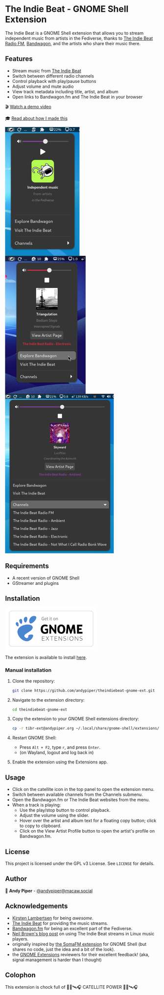 # The Indie Beat - GNOME Shell Extension

The Indie Beat is a GNOME Shell extension that allows you to stream independent music from artists in the Fediverse, thanks to [The Indie Beat Radio FM](https://theindiebeat.fm), [Bandwagon](https://bandwagon.fm), and the artists who share their music there.

## Features

- Stream music from [The Indie Beat](https://theindiebeat.fm/)
- Switch between different radio channels
- Control playback with play/pause buttons
- Adjust volume and mute audio
- View track metadata including title, artist, and album
- Open links to Bandwagon.fm and The Indie Beat in your browser

🎬 [Watch a demo video](https://makertube.net/w/3qSQBQSwPLqGyYtopiTAk4)

🎓 [Read about how I made this](https://andypiper.co.uk/2025/01/25/the-indie-beat-on-your-linux-desktop/)

<img src="https://raw.githubusercontent.com/andypiper/theindiebeat-gnome-ext/refs/heads/main/screenshots/screenshot1.png?sanitize=true" alt="Extension" height="420" align="top"> <img src="https://raw.githubusercontent.com/andypiper/theindiebeat-gnome-ext/refs/heads/main/screenshots/screenshot2.png?sanitize=true" alt="Playing" height="450" align="top"> <img src="https://raw.githubusercontent.com/andypiper/theindiebeat-gnome-ext/refs/heads/main/screenshots/screenshot4.png?sanitize=true" alt="Channels" height="520" align="top">

## Requirements

- A recent version of GNOME Shell
- GStreamer and plugins

## Installation

[<img src="https://raw.githubusercontent.com/andypiper/theindiebeat-gnome-ext/refs/heads/main/get-it-on-ego.svg?sanitize=true" alt="Get it on GNOME Extensions" height="140" align="top">](https://extensions.gnome.org/extension/7822/the-indie-beat-fediverse-radio/)

The extension is available to install [here](https://extensions.gnome.org/extension/7822/the-indie-beat-fediverse-radio/).

### Manual installation

1. Clone the repository:

    ```sh
    git clone https://github.com/andypiper/theindiebeat-gnome-ext.git
    ```

2. Navigate to the extension directory:

    ```sh
    cd theindiebeat-gnome-ext
    ```

3. Copy the extension to your GNOME Shell extensions directory:

    ```sh
    cp -r tibr-ext@andypiper.org ~/.local/share/gnome-shell/extensions/
    ```

4. Restart GNOME Shell:
    - Press `Alt + F2`, type `r`, and press `Enter`.
    - (on Wayland, logout and log back in)

5. Enable the extension using the Extensions app.

## Usage

- Click on the catellite icon in the top panel to open the extension menu.
- Switch between available channels from the Channels submenu.
- Open the Bandwagon.fm or The Indie Beat websites from the menu.
- When a track is playing:
  - Use the play/stop button to control playback.
  - Adjust the volume using the slider.
  - Hover over the artist and album text for a floating copy button; click to copy to clipboard.
  - Click on the View Artist Profile button to open the artist's profile on Bandwagon.fm.

## License

This project is licensed under the GPL v3 License. See `LICENSE` for details.

## Author

👤 **Andy Piper** - [@andypiper@macaw.social](https://macaw.social/@andypiper)

## Acknowledgements

- [Kirsten Lambertsen](https://mastodon.social/@mizkirsten) for being *awesome*.
- [The Indie Beat](https://theindiebeat.fm/) for providing the music streams.
- [Bandwagon.fm](https://bandwagon.fm/) for being an excellent part of the Fediverse.
- [Neil Brown's blog post](https://neilzone.co.uk/2025/01/adding-the-indie-beat-radio-fm-to-lyrion-music-server-mpd-and-jellyfin/) on using The Indie Beat streams in Linux music players.
- originally inspired by [the SomaFM extension](https://github.com/TheWeirdDev/somafm-radio-gnome-ext) for GNOME Shell (but shares no code, just the idea and a bit of the look).
- the [GNOME Extensions](https://extensions.gnome.org) reviewers for their excellent feedback! (aka, signal management is harder than I thought)

## Colophon

This extension is chock full of
📡🐱🛰️🎧 CATELLITE POWER 📡🐱🛰️🎧
